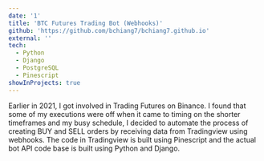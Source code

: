 ```yaml
---
date: '1'
title: 'BTC Futures Trading Bot (Webhooks)'
github: 'https://github.com/bchiang7/bchiang7.github.io'
external: ''
tech:
  - Python
  - Django
  - PostgreSQL
  - Pinescript
showInProjects: true
---
```


Earlier in 2021, I got involved in Trading Futures on Binance. I found that some of my executions were off when it came to timing on the shorter timeframes and my busy schedule, I decided to automate the process of creating BUY and SELL orders by receiving data from Tradingview using webhooks. The code in Tradingview is built using Pinescript and the actual bot API code base is built using Python and Django.
